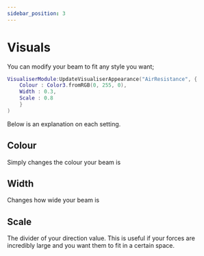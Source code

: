 ```yaml
---
sidebar_position: 3
---
```


# Visuals 
You can modify your beam to fit any style you want;

```lua
VisualiserModule:UpdateVisualiserAppearance("AirResistance", {
    Colour : Color3.fromRGB(0, 255, 0),
    Width : 0.3,
    Scale : 0.8
    }
)
```

Below is an explanation on each setting.

## Colour
Simply changes the colour your beam is

## Width
Changes how wide your beam is

## Scale
The divider of your direction value. This is useful if your forces are incredibly large and you want them to fit in a certain space. 